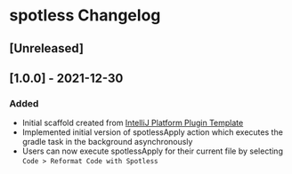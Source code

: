 <!-- Keep a Changelog guide -> https://keepachangelog.com -->

# spotless Changelog

## [Unreleased]

## [1.0.0] - 2021-12-30
### Added
- Initial scaffold created from [IntelliJ Platform Plugin Template](https://github.com/JetBrains/intellij-platform-plugin-template)
- Implemented initial version of spotlessApply action which executes the gradle task in the background asynchronously
- Users can now execute spotlessApply for their current file by selecting `Code > Reformat Code with Spotless`
